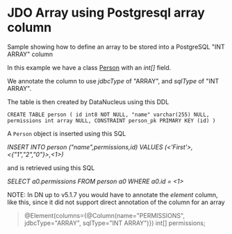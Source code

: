 JDO Array using Postgresql array column
=======================================

Sample showing how to define an array to be stored into a PostgreSQL "INT ARRAY" column

In this example we have a class [Person](https://github.com/datanucleus/samples-jdo/blob/master/array_postgresql/src/main/java/mydomain/model/Person.java) with an _int[]_ field. 

We annotate the column to use _jdbcType_ of "ARRAY", and _sqlType_ of "INT ARRAY".

The table is then created by DataNucleus using this DDL

`CREATE TABLE person
(
    id int8 NOT NULL,
    "name" varchar(255) NULL,
    permissions int array NULL,
    CONSTRAINT person_pk PRIMARY KEY (id)
)`

A `Person` object is inserted using this SQL

_INSERT INTO person ("name",permissions,id) VALUES (<'First'>,<{"1","2","0"}>,<1>)_

and is retrieved using this SQL

_SELECT a0.permissions FROM person a0 WHERE a0.id = <1>_


NOTE: In DN up to v5.1.7 you would have to annotate the _element_ column, like
this, since it did not support direct annotation of the column for an array

> @Element(columns={@Column(name="PERMISSIONS", jdbcType="ARRAY", sqlType="INT ARRAY")})
> int[] permissions;

